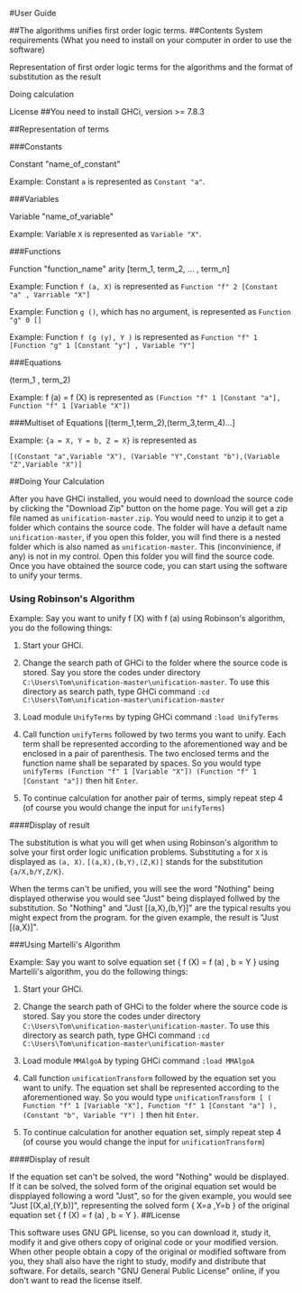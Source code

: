 #User Guide

##The algorithms unifies first order logic terms. 
##Contents
System requirements (What you need to install on your computer in order to use the software)

Representation of first order logic terms for the algorithms and the format of substitution as the result

Doing calculation

License
##You need to install 
GHCi, version >= 7.8.3



##Representation of terms

###Constants

Constant "name_of_constant"

Example: Constant `a` is represented as `Constant "a"`.

###Variables

Variable "name_of_variable"

Example: Variable `X` is represented as `Variable "X"`.

###Functions

Function "function_name" arity [term_1, term_2, ... , term_n]

Example: Function `f (a, X)` is represented as `Function "f" 2 [Constant "a" , Varriable "X"]`

Example: Function `g ()`, which has no argument, is represented as `Function "g" 0 []`

Example: Function `f (g (y), Y )` is represented as `Function "f" 1 [Function "g" 1 [Constant "y"] , Variable "Y"]`

###Equations

(term_1 , term_2)

Example: f (a) = f (X) is represented as `(Function "f" 1 [Constant "a"], Function "f" 1 [Variable "X"])`

###Multiset of Equations 
[(term_1,term_2),(term_3,term_4)...]

Example: `{a = X, Y = b, Z = X}` is represented as 

`[(Constant "a",Variable "X"), (Variable "Y",Constant "b"),(Variable "Z",Variable "X")]` 



##Doing Your Calculation

After you have  GHCi installed, you would need to download the source code by clicking the "Download Zip" button on the home page. You will get a zip file named as `unification-master.zip`. You would need to unzip it to get a folder which contains the source code. The folder will have a default name `unification-master`, if you open this folder, you will find there is a nested folder which is also named as `unification-master`. This (inconvinience, if any) is not in my control. Open  this folder you will find the source code.  Once you have obtained the source code, you can start using the software to unify your terms. 

### Using Robinson's Algorithm

Example: Say you want to unify f (X) with f (a) using Robinson's algorithm, you do the following things:

1. Start your GHCi.

2. Change the search path of GHCi to the folder where the source code is stored. Say you store the codes under directory `C:\Users\Tom\unification-master\unification-master`. To use this directory as search path, type GHCi command 
  `:cd C:\Users\Tom\unification-master\unification-master` 

3. Load module `UnifyTerms` by typing GHCi command `:load UnifyTerms`

4. Call function `unifyTerms` followed by two terms you want to unify. Each term shall be represented according to the aforementioned way and be enclosed in a pair of parenthesis. The two enclosed terms and the  function name shall be separated by spaces. So you would type `unifyTerms (Function "f" 1 [Variable "X"]) (Function "f" 1 [Constant "a"])` then hit `Enter`.

5. To continue calculation for another pair of terms, simply repeat step 4 (of course you would change the input for `unifyTerms`) 

####Display of result

The substitution is what you will get when using Robinson's algorithm to solve your first order logic unification problems.
Substituting `a` for `X` is displayed as `(a, X)`. `[(a,X),(b,Y),(Z,K)]` stands for the substitution `{a/X,b/Y,Z/K}`.

When the terms can't be unified, you will see the word "Nothing" being displayed otherwise you would see "Just" being displayed follwed by the substitution. So "Nothing" and "Just [(a,X),(b,Y)]" are the typical results you might expect from the program. for the given example, the result is "Just [(a,X)]".

###Using Martelli's Algorithm

Example: Say you want to solve equation set { f (X) = f (a) , b = Y } using Martelli's algorithm, you do the following things:

1. Start your GHCi.

2. Change the search path of GHCi to the folder where the source code is stored. Say you store the codes under directory `C:\Users\Tom\unification-master\unification-master`. To use this directory as search path, type GHCi command 
  `:cd C:\Users\Tom\unification-master\unification-master` 

3. Load module `MMAlgoA` by typing GHCi command `:load MMAlgoA`

4. Call function `unificationTransform` followed by the equation set you want to unify. The equation set shall be represented according to the aforementioned way. So you would type `unificationTransform [ ( Function "f" 1 [Variable "X"], Function "f" 1 [Constant "a"] ), (Constant "b", Variable "Y") ]` then hit `Enter`.

5. To continue calculation for another equation set, simply repeat step 4 (of course you would change the input for `unificationTransform`) 

####Display of result

If the equation set can't be solved, the word "Nothing" would be displayed. If it can be solved, the solved form of the original equation set would be dispplayed following a word "Just", so for the given example,  you would see "Just [(X,a),(Y,b)]", representing the solved form { X=a ,Y=b } of the original equation set  { f (X) = f (a) , b = Y }. 
##License

This software uses GNU GPL license, so you can download it, study it, modify it and give others copy of original code or your modified version. When other people obtain a copy of the original or modified software from you, they shall also have the right to study, modify and distribute that software. For details, search "GNU General Public License" online, if you don't want to read the license itself.


